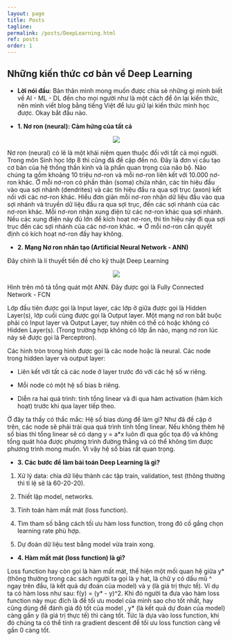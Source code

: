 ```yaml
---
layout: page
title: Posts
tagline: 
permalink: /posts/DeepLearning.html
ref: posts
order: 1
---
```


## Những kiến thức cơ bản về Deep Learning

* **Lời nói đầu**: Bản thân mình mong muốn được chia sẻ những gì mình biết về AI - ML - DL đến cho mọi người như là một cách để ôn lại kiến thức, nên mình viết blog bằng tiếng Việt để lưu giữ lại kiến thức mình học được. Okay bắt đầu nào.

* **1. Nơ ron (neural): Cảm hứng của tất cả**

<p align= "center">
  <img src = "https://user-images.githubusercontent.com/51883796/81307449-e17b0f80-90aa-11ea-935f-727253705a11.png">
</p>

Nơ ron (neural) có lẽ là một khái niệm quen thuộc đối với tất cả mọi người. Trong môn Sinh học lớp 8 thì cũng đã đề cập đến nó. Đây là đơn vị cấu tạo cơ bản của hệ thống thần kinh và là phần quan trọng của não bộ. Não chúng ta gồm khoảng 10 triệu nơ-ron và mỗi nơ-ron liên kết với 10.000 nơ-ron khác. Ở mỗi nơ-ron có phần thân (soma) chứa nhân, các tín hiệu đầu vào qua sợi nhánh (dendrites) và các tín hiệu đầu ra qua sợi trục (axon) kết nối với các nơ-ron khác. Hiểu đơn giản mỗi nơ-ron nhận dữ liệu đầu vào qua sợi nhánh và truyền dữ liệu đầu ra qua sợi trục, đến các sợi nhánh của các nơ-ron khác. Mỗi nơ-ron nhận xung điện từ các nơ-ron khác qua sợi nhánh. Nếu các xung điện này đủ lớn để kích hoạt nơ-ron, thì tín hiệu này đi qua sợi trục đến các sợi nhánh của các nơ-ron khác. => Ở mỗi nơ-ron cần quyết định có kích hoạt nơ-ron đấy hay không.

* **2. Mạng Nơ ron nhân tạo (Artificial Neural Network - ANN)**

Đây chính là lí thuyết tiền đề cho kỹ thuật Deep Learning

<p align= "center">
  <img src = "https://user-images.githubusercontent.com/51883796/81303503-f7d29c80-90a5-11ea-811b-adc39c8902db.png">
</p>

Hình trên mô tả tổng quát một ANN. Đây được gọi là Fully Connected Network - FCN

Lớp đầu tiên được gọi là Input layer, các lớp ở giữa được gọi là Hidden Layer(s), lớp cuối cùng được gọi là Output layer. Một mạng nơ ron bắt buộc phải có Input layer và Output Layer, tuy nhiên có thể có hoặc không có Hidden Layer(s). (Trong trường hợp không có lớp ẩn nào, mạng nơ ron lúc này sẽ được gọi là Perceptron). 

Các hình tròn trong hình được gọi là các node hoặc là neural. Các node trong hidden layer và output layer:

- Liên kết với tất cả các node ở layer trước đó với các hệ số w riêng.

- Mỗi node có một hệ số bias b riêng.

- Diễn ra hai quá trình: tính tổng linear và đi qua hàm activation (hàm kích hoạt) trước khi qua layer tiếp theo.

Ở đây ta thấy có thắc mắc: Hệ số bias dùng để làm gì? Như đã đề cập ở trên, các node sẽ phải trải qua quá trình tính tổng linear. Nếu không thêm hệ số bias thì tổng linear sẽ có dạng y = a*x luôn đi qua gốc tọa độ và không tổng quát hóa được phương trình đường thẳng và có thể không tìm được phương trình mong muốn. Vì vậy hệ số bias rất quan trọng.

* **3. Các bước để làm bài toán Deep Learning là gì?**

1. Xử lý data: chia dữ liệu thành các tập train, validation, test (thông thường thì tỉ lệ sẽ là 60-20-20).

2. Thiết lập model, networks.

3. Tính toán hàm mất mát (loss function).

4. Tìm tham số bằng cách tối ưu hàm loss function, trong đó cố gắng chọn learning rate phù hợp.

5. Dự đoán dữ liệu test bằng model vừa train xong.

* **4. Hàm mất mát (loss function) là gì?**

Loss function hay còn gọi là hàm mất mát, thể hiện một mối quan hệ giữa y* (thông thường trong các sách người ta gọi là y hat, là chữ y có dấu mũ ^ ngay trên đầu, là kết quả dự đoán của model) và y (là giá trị thực tế). Ví dụ ta có hàm loss như sau: f(y) = (y* - y)^2. Khi đó người ta đưa vào hàm loss function này mục đích là để tối ưu model của mình sao cho tốt nhất, hay cũng dùng để đánh giá độ tốt của model , y* (là kết quả dự đoán của model) càng gần y (là giá trị thực tế) thì càng tốt. Tức là dựa vào loss function, khi đó chúng ta có thể tính ra gradient descent để tối ưu loss function càng về gần 0 càng tốt.
